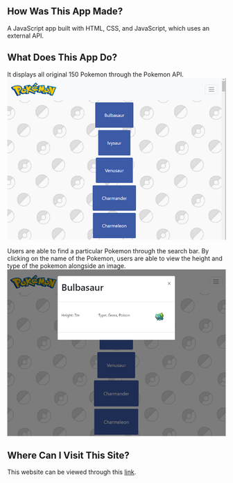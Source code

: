 ## How Was This App Made?
A JavaScript app built with HTML, CSS, and JavaScript, which uses an external API.

## What Does This App Do?
It displays all original 150 Pokemon through the Pokemon API. ![pokedex-screenshot](./img/pokedex-screenshot.png)

Users are able to find a particular Pokemon through the search bar.
By clicking on the name of the Pokemon, users are able to view the height and type of the pokemon alongside an image. ![pokemon-screenshot](./img/pokemon-screenshot.png)

## Where Can I Visit This Site?
This website can be viewed through this [link](https://henryn05.github.io/pokedex/).
